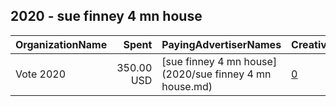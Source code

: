 ## 2020 - sue finney 4 mn house 
|OrganizationName|Spent|PayingAdvertiserNames|CreativeUrls|Impressions|Genders|AgeBrackets|CountryCodes|BillingAddresses|CandidateBallotInformation|
|:---|---:|:---|:---|---:|:---|:---|:---|:---|:---|
|Vote 2020|350.00 USD|[sue finney 4 mn house](2020/sue finney 4 mn house.md)|[0](https://www.snap.com/political-ads/asset/c4a4a3f0d702ccfa2f6cb3001a5068ea121bbde730bb52910d3bfbeef96e36bf?mediaType=jpeg)|59,838||18+|united states|US|Sue Finney 4 MN House|
